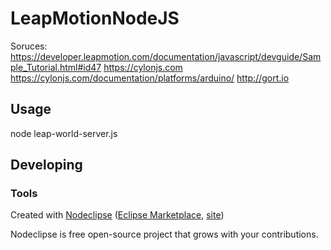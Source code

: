 

# LeapMotionNodeJS

Soruces:
https://developer.leapmotion.com/documentation/javascript/devguide/Sample_Tutorial.html#id47
https://cylonjs.com
https://cylonjs.com/documentation/platforms/arduino/
http://gort.io

## Usage

node leap-world-server.js

## Developing



### Tools

Created with [Nodeclipse](https://github.com/Nodeclipse/nodeclipse-1)
 ([Eclipse Marketplace](http://marketplace.eclipse.org/content/nodeclipse), [site](http://www.nodeclipse.org))   

Nodeclipse is free open-source project that grows with your contributions.